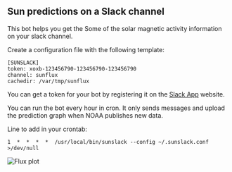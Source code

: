 ## Sun predictions on a Slack channel

This bot helps you get the Some of the solar magnetic activity
information on your slack channel.

Create a configuration file with the following template:

```
[SUNSLACK]
token: xoxb-123456790-123456790-123456790
channel: sunflux
cachedir: /var/tmp/sunflux
```

You can get a token for your bot by registering it on the [Slack
App][1] website.

You can run the bot every hour in cron. It only sends messages and
upload the prediction graph when NOAA publishes new data.

Line to add in your crontab:
```
1  *  *  *  *  /usr/local/bin/sunslack --config ~/.sunslack.conf >/dev/null
```

![Flux plot](misc/flux.png)

[1]: https://api.slack.com/apps
